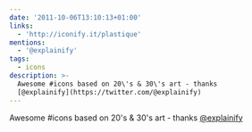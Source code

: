 ```yaml
---
date: '2011-10-06T13:10:13+01:00'
links:
  - 'http://iconify.it/plastique'
mentions:
  - '@explainify'
tags:
  - icons
description: >-
  Awesome #icons based on 20\'s & 30\'s art - thanks
  [@explainify](https://twitter.com/@explainify)
---
```

Awesome #icons based on 20\'s & 30\'s art - thanks [@explainify](https://twitter.com/@explainify)  
